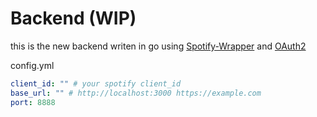 # Backend (WIP)

this is the new backend writen in go using
[Spotify-Wrapper](https://github.com/zmb3/spotify) and
[OAuth2](https://github.com/golang/oauth2)

config.yml

```yaml
client_id: "" # your spotify client_id
base_url: "" # http://localhost:3000 https://example.com
port: 8888
```
